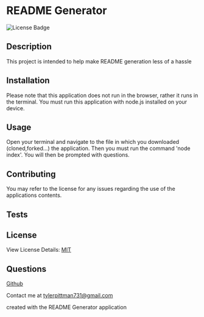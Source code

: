 # README Generator
  ![License Badge](https://img.shields.io/badge/license-MIT-blue)
  ## Description
  This project is intended to help make README generation less of a hassle
  ## Installation
  Please note that this application does not run in the browser, rather it runs in the terminal. You must run this application with node.js installed on your device.
  ## Usage
  Open your terminal and navigate to the file in which you downloaded (cloned,forked...) the application. Then you must run the command 'node index'. You will then be prompted with questions.
  ## Contributing
  You may refer to the license for any issues regarding the use of the applications contents.
  ## Tests
  
  ## License
  View License Details: [MIT](http://choosealicense.com/licenses/mit/)
  ## Questions
  [Github](https://github.com/psiko23) 

  Contact me at tylerpittman731@gmail.com

  created with the README Generator application